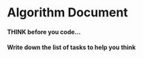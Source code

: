 # Algorithm Document

#### THINK before you code...
#### Write down the list of tasks to help you think

